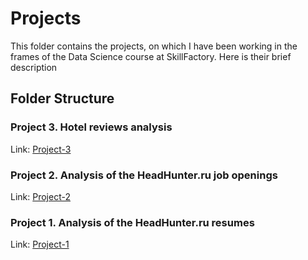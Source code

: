 # Projects
This folder contains the projects, on which I have been working in the frames of the Data Science course at SkillFactory. Here is their brief description

## Folder Structure

### Project 3. Hotel reviews analysis
Link: [Project-3](https://github.com/helios12/DataScienceProjects/blob/main/projects/project-3)

### Project 2. Analysis of the HeadHunter.ru job openings
Link: [Project-2](https://github.com/helios12/DataScienceProjects/blob/main/projects/project-2)

### Project 1. Analysis of the HeadHunter.ru resumes
Link: [Project-1](https://github.com/helios12/DataScienceProjects/blob/main/projects/project-1)
